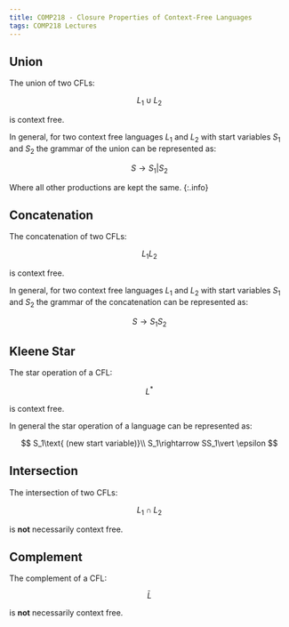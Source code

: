 ```yaml
---
title: COMP218 - Closure Properties of Context-Free Languages
tags: COMP218 Lectures
---
```

## Union
The union of two CFLs:

$$
L_1\cup L_2
$$

is context free.

In general, for two context free languages $L_1$ and $L_2$ with start variables $S_1$ and $S_2$ the grammar of the union can be represented as:

$$
S\rightarrow S_1\vert S_2
$$

Where all other productions are kept the same.
{:.info}

## Concatenation
The concatenation of two CFLs:

$$
L_1L_2
$$

is context free.

In general, for two context free languages $L_1$ and $L_2$ with start variables $S_1$ and $S_2$ the grammar of the concatenation can be represented as:

$$
S\rightarrow S_1S_2
$$

## Kleene Star
The star operation of a CFL:

$$
L^*
$$

is context free.

In general the star operation of a language can be represented as:

$$
S_1\text{ (new start variable)}\\
S_1\rightarrow SS_1\vert \epsilon
$$

## Intersection
The intersection of two CFLs:

$$
L_1\cap L_2
$$

is **not** necessarily context free.

## Complement
The complement of a CFL:

$$
\bar L
$$

is **not** necessarily context free.